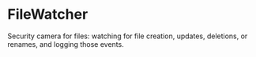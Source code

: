 # FileWatcher

Security camera for files: watching for file creation, updates, deletions, or renames, and logging those events.

